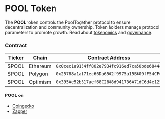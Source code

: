 # POOL Token

The **POOL** token controls the PoolTogether protocol to ensure decentralization and community ownership. Token holders manage protocol parameters to promote growth. Read about [tokenomics](tokenomics-and-governance.md) and [governance](../governance/).&#x20;

### Contract

| Ticker | Chain    | Contract Address                             |
| ------ | -------- | -------------------------------------------- |
| $POOL  | Ethereum | `0x0cec1a9154ff802e7934fc916ed7ca50bde6844e` |
| $POOL  | Polygon  | `0x25788a1a171ec66Da6502f9975a15B609fF54CF6` |
| $POOL  | Optimism | `0x395Ae52bB17aef68C2888d941736A71dC6d4e125` |

#### POOL on

* [Coingecko](https://www.coingecko.com/en/coins/pooltogether)
* [Zapper](https://zapper.fi/token/ethereum/0x0cec1a9154ff802e7934fc916ed7ca50bde6844e/POOL/details?)
